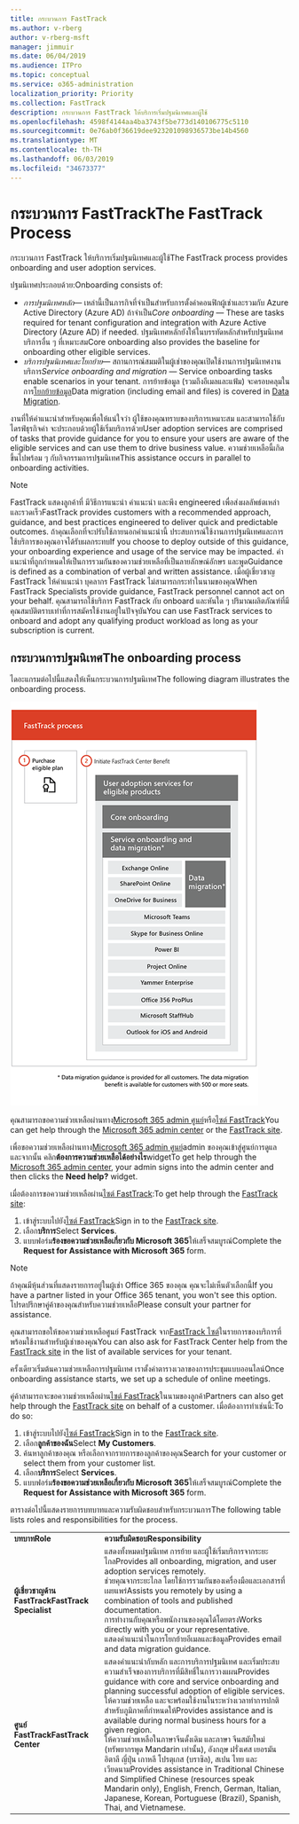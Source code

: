```yaml
---
title: กระบวนการ FastTrack
ms.author: v-rberg
author: v-rberg-msft
manager: jimmuir
ms.date: 06/04/2019
ms.audience: ITPro
ms.topic: conceptual
ms.service: o365-administration
localization_priority: Priority
ms.collection: FastTrack
description: กระบวนการ FastTrack ให้บริการเริ่มปฐมนิเทศและผู้ใช้
ms.openlocfilehash: 4598f4144aa4ba3743f5be773d140106775c5110
ms.sourcegitcommit: 0e76ab0f36619dee923201098936573be14b4560
ms.translationtype: MT
ms.contentlocale: th-TH
ms.lasthandoff: 06/03/2019
ms.locfileid: "34673377"
---
```

# <a name="the-fasttrack-process"></a><span data-ttu-id="c37c8-103">กระบวนการ FastTrack</span><span class="sxs-lookup"><span data-stu-id="c37c8-103">The FastTrack Process</span></span>

<span data-ttu-id="c37c8-104">กระบวนการ FastTrack ให้บริการเริ่มปฐมนิเทศและผู้ใช้</span><span class="sxs-lookup"><span data-stu-id="c37c8-104">The FastTrack process provides onboarding and user adoption services.</span></span> 
  
<span data-ttu-id="c37c8-105">ปฐมนิเทศประกอบด้วย:</span><span class="sxs-lookup"><span data-stu-id="c37c8-105">Onboarding consists of:</span></span>
  
- <span data-ttu-id="c37c8-106">*การปฐมนิเทศหลัก*— เหล่านี้เป็นภารกิจที่จำเป็นสำหรับการตั้งค่าคอนฟิกผู้เช่าและรวมกับ Azure Active Directory (Azure AD) ถ้าจำเป็น</span><span class="sxs-lookup"><span data-stu-id="c37c8-106">*Core onboarding* — These are tasks required for tenant configuration and integration with Azure Active Directory (Azure AD) if needed.</span></span> <span data-ttu-id="c37c8-107">ปฐมนิเทศหลักยังให้ในบรรทัดหลักสำหรับปฐมนิเทศบริการอื่น ๆ ที่เหมาะสม</span><span class="sxs-lookup"><span data-stu-id="c37c8-107">Core onboarding also provides the baseline for onboarding other eligible services.</span></span> 
- <span data-ttu-id="c37c8-108">*บริการปฐมนิเทศและโยกย้าย*— สถานการณ์สมมติในผู้เช่าของคุณเปิดใช้งานการปฐมนิเทศงานบริการ</span><span class="sxs-lookup"><span data-stu-id="c37c8-108">*Service onboarding and migration* — Service onboarding tasks enable scenarios in your tenant.</span></span> <span data-ttu-id="c37c8-109">การย้ายข้อมูล (รวมถึงอีเมลและแฟ้ม) จะครอบคลุมในการ[โยกย้ายข้อมูล](O365-data-migration.md)</span><span class="sxs-lookup"><span data-stu-id="c37c8-109">Data migration (including email and files) is covered in [Data Migration](O365-data-migration.md).</span></span> 
    
<span data-ttu-id="c37c8-110">งานที่ให้คำแนะนำสำหรับคุณเพื่อให้แน่ใจว่า ผู้ใช้ของคุณทราบของบริการเหมาะสม และสามารถใช้กับไดรฟ์ธุรกิจค่า จะประกอบด้วยผู้ใช้เริ่มบริการด้วย</span><span class="sxs-lookup"><span data-stu-id="c37c8-110">User adoption services are comprised of tasks that provide guidance for you to ensure your users are aware of the eligible services and can use them to drive business value.</span></span> <span data-ttu-id="c37c8-111">ความช่วยเหลือนี้เกิดขึ้นไปพร้อม ๆ กับกิจกรรมการปฐมนิเทศ</span><span class="sxs-lookup"><span data-stu-id="c37c8-111">This assistance occurs in parallel to onboarding activities.</span></span>
  
> [!NOTE]
> <span data-ttu-id="c37c8-112">FastTrack แสดงลูกค้าที่ มีวิธีการแนะนำ คำแนะนำ และพึง engineered เพื่อส่งผลลัพธ์ตเหล่า และรวดเร็ว</span><span class="sxs-lookup"><span data-stu-id="c37c8-112">FastTrack provides customers with a recommended approach, guidance, and best practices engineered to deliver quick and predictable outcomes.</span></span> <span data-ttu-id="c37c8-113">ถ้าคุณเลือกที่จะปรับใช้ภายนอกคำแนะนำนี้ ประสบการณ์ใช้งานการปฐมนิเทศและการใช้บริการของคุณอาจได้รับผลกระทบ</span><span class="sxs-lookup"><span data-stu-id="c37c8-113">If you choose to deploy outside of this guidance, your onboarding experience and usage of the service may be impacted.</span></span> <span data-ttu-id="c37c8-114">คำแนะนำที่ถูกกำหนดให้เป็นการรวมกันของความช่วยเหลือที่เป็นลายลักษณ์อักษร และพูด</span><span class="sxs-lookup"><span data-stu-id="c37c8-114">Guidance is defined as a combination of verbal and written assistance.</span></span> <span data-ttu-id="c37c8-115">เมื่อผู้เชี่ยวชาญ FastTrack ให้คำแนะนำ บุคลากร FastTrack ไม่สามารถกระทำในนามของคุณ</span><span class="sxs-lookup"><span data-stu-id="c37c8-115">When FastTrack Specialists provide guidance, FastTrack personnel cannot act on your behalf.</span></span> <span data-ttu-id="c37c8-116">คุณสามารถใช้บริการ FastTrack กับ onboard และหันใด ๆ ปริมาณผลิตภัณฑ์ที่มีคุณสมบัติตราบเท่าที่การสมัครใช้งานอยู่ในปัจจุบัน</span><span class="sxs-lookup"><span data-stu-id="c37c8-116">You can use FastTrack services to onboard and adopt any qualifying product workload as long as your subscription is current.</span></span> 
  
## <a name="the-onboarding-process"></a><span data-ttu-id="c37c8-117">กระบวนการปฐมนิเทศ</span><span class="sxs-lookup"><span data-stu-id="c37c8-117">The onboarding process</span></span>

<span data-ttu-id="c37c8-118">ไดอะแกรมต่อไปนี้แสดงให้เห็นกระบวนการปฐมนิเทศ</span><span class="sxs-lookup"><span data-stu-id="c37c8-118">The following diagram illustrates the onboarding process.</span></span>
  
![เส้นเวลาสำหรับการใช้ประโยชน์ปฐมนิเทศ](media/O365-Onboarding-Timeline.png)
  
<span data-ttu-id="c37c8-120">คุณสามารถขอความช่วยเหลือผ่านทาง[Microsoft 365 admin ศูนย์](https://go.microsoft.com/fwlink/?linkid=2032704)หรือ[ไซต์ FastTrack](https://go.microsoft.com/fwlink/?linkid=780698)</span><span class="sxs-lookup"><span data-stu-id="c37c8-120">You can get help through the [Microsoft 365 admin center](https://go.microsoft.com/fwlink/?linkid=2032704) or the [FastTrack site](https://go.microsoft.com/fwlink/?linkid=780698).</span></span> 

<span data-ttu-id="c37c8-121">เพื่อขอความช่วยเหลือผ่านทาง[Microsoft 365 admin ศูนย์](https://go.microsoft.com/fwlink/?linkid=2032704)admin ของคุณเข้าสู่ศูนย์การดูแล และจากนั้น คลิก**ต้องการความช่วยเหลือได้อย่างไร**widget</span><span class="sxs-lookup"><span data-stu-id="c37c8-121">To get help through the [Microsoft 365 admin center](https://go.microsoft.com/fwlink/?linkid=2032704), your admin signs into the admin center and then clicks the **Need help?** widget.</span></span> 

<span data-ttu-id="c37c8-122">เมื่อต้องการขอความช่วยเหลือผ่าน[ไซต์ FastTrack](https://go.microsoft.com/fwlink/?linkid=780698):</span><span class="sxs-lookup"><span data-stu-id="c37c8-122">To get help through the [FastTrack site](https://go.microsoft.com/fwlink/?linkid=780698):</span></span> 
1.  <span data-ttu-id="c37c8-123">เข้าสู่ระบบไปยัง[ไซต์ FastTrack](https://go.microsoft.com/fwlink/?linkid=780698)</span><span class="sxs-lookup"><span data-stu-id="c37c8-123">Sign in to the [FastTrack site](https://go.microsoft.com/fwlink/?linkid=780698).</span></span> 
2.  <span data-ttu-id="c37c8-124">เลือก**บริการ**</span><span class="sxs-lookup"><span data-stu-id="c37c8-124">Select **Services**.</span></span>
3.  <span data-ttu-id="c37c8-125">แบบฟอร์ม**ร้องขอความช่วยเหลือเกี่ยวกับ Microsoft 365**ให้เสร็จสมบูรณ์</span><span class="sxs-lookup"><span data-stu-id="c37c8-125">Complete the **Request for Assistance with Microsoft 365** form.</span></span> 
> [!NOTE]
>  <span data-ttu-id="c37c8-126">ถ้าคุณมีหุ้นส่วนที่แสดงรายการอยู่ในผู้เช่า Office 365 ของคุณ คุณจะไม่เห็นตัวเลือกนี้</span><span class="sxs-lookup"><span data-stu-id="c37c8-126">If you have a partner listed in your Office 365 tenant, you won't see this option.</span></span> <span data-ttu-id="c37c8-127">โปรดปรึกษาคู่ค้าของคุณสำหรับความช่วยเหลือ</span><span class="sxs-lookup"><span data-stu-id="c37c8-127">Please consult your partner for assistance.</span></span> 
  
 <span data-ttu-id="c37c8-128">คุณสามารถขอให้ขอความช่วยเหลือศูนย์ FastTrack จาก[FastTrack ไซต์](https://go.microsoft.com/fwlink/?linkid=780698)ในรายการของบริการที่พร้อมใช้งานสำหรับผู้เช่าของคุณ</span><span class="sxs-lookup"><span data-stu-id="c37c8-128">You can also ask for FastTrack Center help from the [FastTrack site](https://go.microsoft.com/fwlink/?linkid=780698) in the list of available services for your tenant.</span></span> 
    
 <span data-ttu-id="c37c8-129">ครั้งเดียวเริ่มต้นความช่วยเหลือการปฐมนิเทศ เราตั้งค่าตารางเวลาของการประชุมแบบออนไลน์</span><span class="sxs-lookup"><span data-stu-id="c37c8-129">Once onboarding assistance starts, we set up a schedule of online meetings.</span></span>
    
<span data-ttu-id="c37c8-130">คู่ค้าสามารถจะขอความช่วยเหลือผ่าน[ไซต์ FastTrack](https://go.microsoft.com/fwlink/?linkid=780698)ในนามของลูกค้า</span><span class="sxs-lookup"><span data-stu-id="c37c8-130">Partners can also get help through the [FastTrack site](https://go.microsoft.com/fwlink/?linkid=780698) on behalf of a customer.</span></span> <span data-ttu-id="c37c8-131">เมื่อต้องการทำเช่นนี้:</span><span class="sxs-lookup"><span data-stu-id="c37c8-131">To do so:</span></span>
1.  <span data-ttu-id="c37c8-132">เข้าสู่ระบบไปยัง[ไซต์ FastTrack](https://go.microsoft.com/fwlink/?linkid=780698)</span><span class="sxs-lookup"><span data-stu-id="c37c8-132">Sign in to the [FastTrack site](https://go.microsoft.com/fwlink/?linkid=780698).</span></span> 
2.  <span data-ttu-id="c37c8-133">เลือก**ลูกค้าของฉัน**</span><span class="sxs-lookup"><span data-stu-id="c37c8-133">Select **My Customers**.</span></span>
3.  <span data-ttu-id="c37c8-134">ค้นหาลูกค้าของคุณ หรือเลือกจากรายการของลูกค้าของคุณ</span><span class="sxs-lookup"><span data-stu-id="c37c8-134">Search for your customer or select them from your customer list.</span></span>
4.  <span data-ttu-id="c37c8-135">เลือก**บริการ**</span><span class="sxs-lookup"><span data-stu-id="c37c8-135">Select **Services**.</span></span>
5.  <span data-ttu-id="c37c8-136">แบบฟอร์ม**ร้องขอความช่วยเหลือเกี่ยวกับ Microsoft 365**ให้เสร็จสมบูรณ์</span><span class="sxs-lookup"><span data-stu-id="c37c8-136">Complete the **Request for Assistance with Microsoft 365** form.</span></span> 

<span data-ttu-id="c37c8-137">ตารางต่อไปนี้แสดงรายการบทบาทและความรับผิดชอบสำหรับกระบวนการ</span><span class="sxs-lookup"><span data-stu-id="c37c8-137">The following table lists roles and responsibilities for the process.</span></span>
    
|||
|:-----|:-----|
|<span data-ttu-id="c37c8-138">**บทบาท**</span><span class="sxs-lookup"><span data-stu-id="c37c8-138">**Role**</span></span> <br/> |<span data-ttu-id="c37c8-139">**ความรับผิดชอบ**</span><span class="sxs-lookup"><span data-stu-id="c37c8-139">**Responsibility**</span></span> <br/> |
|<span data-ttu-id="c37c8-140">**ผู้เชี่ยวชาญด้าน FastTrack**</span><span class="sxs-lookup"><span data-stu-id="c37c8-140">**FastTrack Specialist**</span></span> <br/> |<span data-ttu-id="c37c8-141">แสดงทั้งหมดปฐมนิเทศ การย้าย และผู้ใช้เริ่มบริการจากระยะไกล</span><span class="sxs-lookup"><span data-stu-id="c37c8-141">Provides all onboarding, migration, and user adoption services remotely.</span></span>  <br/> <span data-ttu-id="c37c8-142">ช่วยคุณจากระยะไกล โดยใช้การรวมกันของเครื่องมือและเอกสารที่เผยแพร่</span><span class="sxs-lookup"><span data-stu-id="c37c8-142">Assists you remotely by using a combination of tools and published documentation.</span></span> <br/> <span data-ttu-id="c37c8-143">การทำงานกับคุณหรือพนักงานของคุณได้โดยตรง</span><span class="sxs-lookup"><span data-stu-id="c37c8-143">Works directly with you or your representative.</span></span> <br/> <span data-ttu-id="c37c8-144">แสดงคำแนะนำในการโยกย้ายอีเมลและข้อมูล</span><span class="sxs-lookup"><span data-stu-id="c37c8-144">Provides email and data migration guidance.</span></span>|
|<span data-ttu-id="c37c8-145">**ศูนย์ FastTrack**</span><span class="sxs-lookup"><span data-stu-id="c37c8-145">**FastTrack Center**</span></span>  <br/> |<span data-ttu-id="c37c8-146">แสดงคำแนะนำกับหลัก และการบริการปฐมนิเทศ และเริ่มประสบความสำเร็จของการบริการที่มีสิทธิ์ในการวางแผน</span><span class="sxs-lookup"><span data-stu-id="c37c8-146">Provides guidance with core and service onboarding and planning successful adoption of eligible services.</span></span>  <br/> <span data-ttu-id="c37c8-147">ให้ความช่วยเหลือ และจะพร้อมใช้งานในระหว่างเวลาทำการปกติสำหรับภูมิภาคที่กำหนดให้</span><span class="sxs-lookup"><span data-stu-id="c37c8-147">Provides assistance and is available during normal business hours for a given region.</span></span> <br/> <span data-ttu-id="c37c8-148">ให้ความช่วยเหลือในภาษาจีนดั้งเดิม และภาษา จีนสมัยใหม่ (ทรัพยากรพูด Mandarin เท่านั้น), อังกฤษ ฝรั่งเศส เยอรมัน อิตาลี ญี่ปุ่น เกาหลี โปรตุเกส (บราซิล), สเปน ไทย และเวียดนาม</span><span class="sxs-lookup"><span data-stu-id="c37c8-148">Provides assistance in Traditional Chinese and Simplified Chinese (resources speak Mandarin only), English, French, German, Italian, Japanese, Korean, Portuguese (Brazil), Spanish, Thai, and Vietnamese.</span></span>|


  

